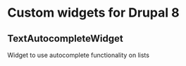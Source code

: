 # Custom widgets for Drupal 8

## TextAutocompleteWidget

Widget to use autocomplete functionality on lists
